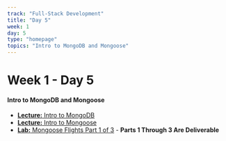 ```yaml
---
track: "Full-Stack Development"
title: "Day 5"
week: 1
day: 5
type: "homepage"
topics: "Intro to MongoDB and Mongoose"
---
```


# Week 1 - Day 5

#### Intro to MongoDB and Mongoose
- [**Lecture:** Intro to MongoDB](/full-stack-development/week-1/day-5/lecture-materials/intro-to-mongodb/)
- [**Lecture:** Intro to Mongoose](/full-stack-development/week-1/day-5/lecture-materials/intro-to-mongoose)
- [**Lab:** Mongoose Flights Part 1 of 3](/full-stack-development/week-1/day-5/labs/mongoose-flights-part-1/) - **Parts 1 Through 3 Are Deliverable**



